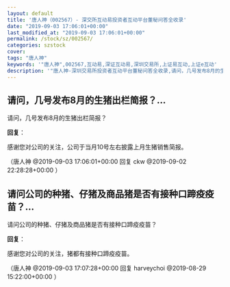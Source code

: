 ```yaml
---
layout: default
title: '唐人神（002567）- 深交所互动易投资者互动平台董秘问答全收录'
date: "2019-09-03 17:06:01+00:00"
last_modified_at: "2019-09-03 17:06:01+00:00"
permalink: /stock/sz/002567/
categories: szstock
cover: 
tags: "唐人神"
keywords: '"唐人神",002567,互动易,深证互动易,深圳交易所,上证易互动,上证e互动'
description: '"唐人神-深圳交易所投资者互动平台董秘问答全收录,请问，几号发布8月的生猪出栏简报？"'
---
```


## 请问，几号发布8月的生猪出栏简报？...

请问，几号发布8月的生猪出栏简报？

**回复**：

感谢您对公司的关注，公司于当月10号左右披露上月生猪销售简报。 

（唐人神  @2019-09-03 17:06:01+00:00 回复 ckw  @2019-09-02 22:28:28+00:00 ）

## 请问公司的种猪、仔猪及商品猪是否有接种口蹄疫疫苗？...

请问公司的种猪、仔猪及商品猪是否有接种口蹄疫疫苗？

**回复**：

感谢您对公司的关注，猪都有接种口蹄疫疫苗。 

（唐人神  @2019-09-03 17:07:28+00:00 回复 harveychoi  @2019-08-29 15:22:00+00:00 ）

